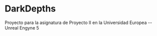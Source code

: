 # DarkDepths
Proyecto para la asignatura de Proyecto II en la Universidad Europea -- Unreal Engyne 5
